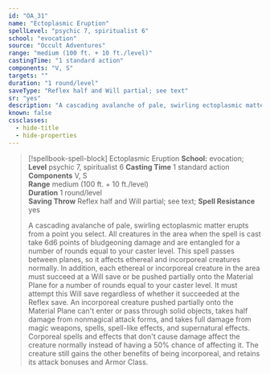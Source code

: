 ```yaml
---
id: "OA_31"
name: "Ectoplasmic Eruption"
spellLevel: "psychic 7, spiritualist 6"
school: "evocation"
source: "Occult Adventures"
range: "medium (100 ft. + 10 ft./level)"
castingTime: "1 standard action"
components: "V, S"
targets: ""
duration: "1 round/level"
saveType: "Reflex half and Will partial; see text"
sr: "yes"
description: "A cascading avalanche of pale, swirling ectoplasmic matter erupts from a point you select. All creatures in the area when the spell is cast take 6d6 points of bludgeoning damage and are entangled for a number of rounds equal to your caster level. This spell passes between planes, so it affects ethereal and incorporeal creatures normally.  In addition, each ethereal or incorporeal creature in the area must succeed at a Will save or be pushed partially onto the Material Plane for a number of rounds equal to your caster level. It must attempt this Will save regardless of whether it succeeded at the Reflex save. An incorporeal creature pushed partially onto the Material Plane can't enter or pass through solid objects, takes half damage from nonmagical attack forms, and takes full damage from magic weapons, spells, spell-like effects, and supernatural effects. Corporeal spells and effects that don't cause damage affect the creature normally instead of having a 50% chance of affecting it. The creature still gains the other benefits of being incorporeal, and retains its attack bonuses and Armor Class."
known: false
cssclasses:
  - hide-title
  - hide-properties
---
```


> [!spellbook-spell-block] Ectoplasmic Eruption
> **School:** evocation; **Level** psychic 7, spiritualist 6
> **Casting Time** 1 standard action  
> **Components** V, S  
> **Range** medium (100 ft. + 10 ft./level)  
> **Duration** 1 round/level  
> **Saving Throw** Reflex half and Will partial; see text; **Spell Resistance** yes
> 
> A cascading avalanche of pale, swirling ectoplasmic matter erupts from a point you select. All creatures in the area when the spell is cast take 6d6 points of bludgeoning damage and are entangled for a number of rounds equal to your caster level. This spell passes between planes, so it affects ethereal and incorporeal creatures normally.  In addition, each ethereal or incorporeal creature in the area must succeed at a Will save or be pushed partially onto the Material Plane for a number of rounds equal to your caster level. It must attempt this Will save regardless of whether it succeeded at the Reflex save. An incorporeal creature pushed partially onto the Material Plane can't enter or pass through solid objects, takes half damage from nonmagical attack forms, and takes full damage from magic weapons, spells, spell-like effects, and supernatural effects. Corporeal spells and effects that don't cause damage affect the creature normally instead of having a 50% chance of affecting it. The creature still gains the other benefits of being incorporeal, and retains its attack bonuses and Armor Class.